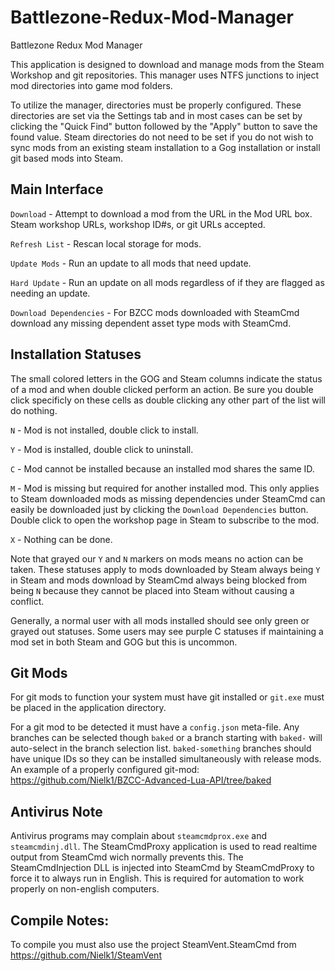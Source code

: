 # Battlezone-Redux-Mod-Manager
Battlezone Redux Mod Manager

This application is designed to download and manage mods from the Steam Workshop and git repositories. This manager uses NTFS junctions to inject mod directories into game mod folders.

To utilize the manager, directories must be properly configured. These directories are set via the Settings tab and in most cases can be set by clicking the "Quick Find" button followed by the "Apply" button to save the found value. Steam directories do not need to be set if you do not wish to sync mods from an existing steam installation to a Gog installation or install git based mods into Steam.

## Main Interface

`Download` - Attempt to download a mod from the URL in the Mod URL box. Steam workshop URLs, workshop ID#s, or git URLs accepted.

`Refresh List` - Rescan local storage for mods.

`Update Mods` - Run an update to all mods that need update.

`Hard Update` - Run an update on all mods regardless of if they are flagged as needing an update.

`Download Dependencies` - For BZCC mods downloaded with SteamCmd download any missing dependent asset type mods with SteamCmd.

## Installation Statuses
The small colored letters in the GOG and Steam columns indicate the status of a mod and when double clicked perform an action. Be sure you double click specificly on these cells as double clicking any other part of the list will do nothing.

`N` - Mod is not installed, double click to install.

`Y` - Mod is installed, double click to uninstall.

`C` - Mod cannot be installed because an installed mod shares the same ID.

`M` - Mod is missing but required for another installed mod. This only applies to Steam downloaded mods as missing dependencies under SteamCmd can easily be downloaded just by clicking the `Download Dependencies` button. Double click to open the workshop page in Steam to subscribe to the mod.

`X` - Nothing can be done.

Note that grayed our `Y` and `N` markers on mods means no action can be taken. These statuses apply to mods downloaded by Steam always being `Y` in Steam and mods download by SteamCmd always being blocked from being `N` because they cannot be placed into Steam without causing a conflict.

Generally, a normal user with all mods installed should see only green or grayed out statuses. Some users may see purple C statuses if maintaining a mod set in both Steam and GOG but this is uncommon.

## Git Mods
For git mods to function your system must have git installed or `git.exe` must be placed in the application directory.

For a git mod to be detected it must have a `config.json` meta-file.  Any branches can be selected though `baked` or a branch starting with `baked-` will auto-select in the branch selection list. `baked-something` branches should have unique IDs so they can be installed simultaneously with release mods.  An example of a properly configured git-mod: https://github.com/Nielk1/BZCC-Advanced-Lua-API/tree/baked

## Antivirus Note
Antivirus programs may complain about `steamcmdprox.exe` and `steamcmdinj.dll`. The SteamCmdProxy application is used to read realtime output from SteamCmd wich normally prevents this. The SteamCmdInjection DLL is injected into SteamCmd by SteamCmdProxy to force it to always run in English. This is required for automation to work properly on non-english computers.

## Compile Notes:
To compile you must also use the project SteamVent.SteamCmd from https://github.com/Nielk1/SteamVent